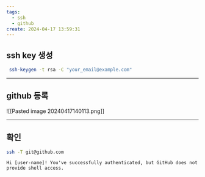 ```yaml
---
tags:
  - ssh
  - github
create: 2024-04-17 13:59:31
---
```


## ssh key 생성

```sh
 ssh-keygen -t rsa -C "your_email@example.com"
```

---
## github 등록

![[Pasted image 20240417140113.png]]

---

## 확인

```sh
ssh -T git@github.com
```

```ad-check
Hi [user-name]! You've successfully authenticated, but GitHub does not provide shell access.
```


